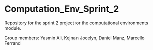 # Computation_Env_Sprint_2
Repository for the sprint 2 project for the computational environments module.

Group members: Yasmin Ali, Kejnain Jocelyn, Daniel Manz, Marcello Ferrand
